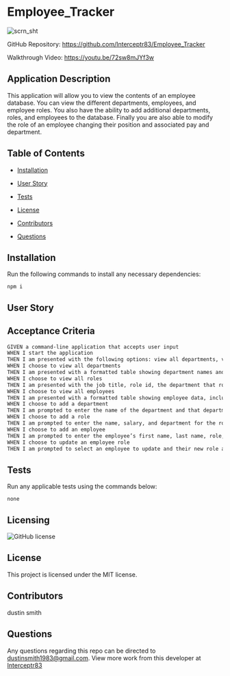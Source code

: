 # Employee_Tracker
  ![scrn_sht](https://user-images.githubusercontent.com/90010873/156522864-f520ee65-0aaa-4e9c-beb6-9b06a426b49c.png)
 
  GitHub Repository: https://github.com/Interceptr83/Employee_Tracker
  
  Walkthrough Video: https://youtu.be/72sw8mJYf3w

  ## Application Description

  This application will allow you to view the contents of an employee database. You can view the different departments, employees, and employee roles. You also have the ability to add additional departments, roles, and employees to the database. Finally you are also able to modify the role of an employee changing their position and associated pay and department.

  ## Table of Contents

  * [Installation](#install)

  * [User Story](#userStory)

  * [Tests](#tests)

  * [License](#license)

  * [Contributors](#contributors)

  * [Questions](#questions)



  ## Installation

  Run the following commands to install any necessary dependencies:

  ```
  npm i
  ```

  ## User Story

  ## Acceptance Criteria

```md
GIVEN a command-line application that accepts user input
WHEN I start the application
THEN I am presented with the following options: view all departments, view all roles, view all employees, add a department, add a role, add an employee, and update an employee role -DONE
WHEN I choose to view all departments
THEN I am presented with a formatted table showing department names and department ids -DONE
WHEN I choose to view all roles
THEN I am presented with the job title, role id, the department that role belongs to, and the salary for that role -DONE
WHEN I choose to view all employees
THEN I am presented with a formatted table showing employee data, including employee ids, first names, last names, job titles, departments, salaries, and managers that the employees report to -DONE
WHEN I choose to add a department
THEN I am prompted to enter the name of the department and that department is added to the database -DONE
WHEN I choose to add a role
THEN I am prompted to enter the name, salary, and department for the role and that role is added to the database -DONE
WHEN I choose to add an employee
THEN I am prompted to enter the employee’s first name, last name, role, and manager, and that employee is added to the database -DONE
WHEN I choose to update an employee role
THEN I am prompted to select an employee to update and their new role and this information is updated in the database -DONE
```

  ## Tests

  Run any applicable tests using the commands below:

  ```
  none
  ```

  ## Licensing

  ![GitHub license](https://img.shields.io/badge/license-MIT-blue.svg)
  ## License

This project is licensed under the MIT license.
  
  ## Contributors

  dustin smith

  ## Questions

  Any questions regarding this repo can be directed to dustinsmith1983@gmail.com.
  View more work from this developer at [Interceptr83](https://github.com/Interceptr83/)

  
